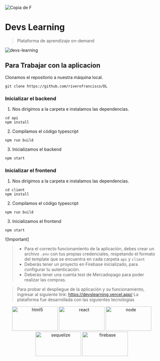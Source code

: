 ![Copia de F](https://user-images.githubusercontent.com/59519580/215589040-a5eff0b0-35b0-4316-a85b-5a88eecb779c.png)

# Devs Learning
> Plataforma de aprendizaje on-demand

![devs-learning](https://user-images.githubusercontent.com/59519580/229355608-b5a7c4c5-18a7-49fc-8d6d-9d12885ad963.jpeg)

## Para Trabajar con la aplicacion
Clonamos el repositorio a nuestra máquina local.
```
git clone https://github.com/riverofrancisco/DL
```
### Inicializar el backend
1. Nos dirigimos a la carpeta e instalamos las dependencias.
```
cd api
npm install
```
2. Compilamos el código typescript

```
npm run build
```
3. Inicializamos el backend

```
npm start
```

### Inicializar el frontend
1. Nos dirigimos a la carpeta e instalamos las dependencias.
```
cd client
npm install
```
2. Compilamos el código typescript

```
npm run build
```
3. Inicializamos el frontend

```
npm start
```
![Important]
> - Para el correcto funcionamiento de la aplicación, debes crear un archivo `.env` con tus propias credenciales, respetando el formato del template que se encuentra en cada carpeta `api` y `client`
> - Deberás tener un proyecto en Firebase inicializado, para configurar tu autenticación.
> - Deberás tener una cuenta test de Mercadopago para poder realizar las compras.

> Para probar el despliegue de la aplicación y su funcionamiento, ingresar al siguiente link: https://devslearning.vercel.app/
> La plataforma fue desarrollada con las siguientes tecnologias

<p align="center">
  <img src="https://www.vectorlogo.zone/logos/typescriptlang/typescriptlang-ar21.svg" alt="html5" height="80" width="150">
  <img src="https://www.vectorlogo.zone/logos/reactjs/reactjs-ar21.svg" alt="react" height="80" width="150">
  <img src="https://www.vectorlogo.zone/logos/nodejs/nodejs-ar21.svg" alt="node" height="80" width="150">
  <img src="https://www.vectorlogo.zone/logos/sequelizejs/sequelizejs-ar21.svg" alt="sequelize" height="80" width="150">
  <img src="https://www.vectorlogo.zone/logos/firebase/firebase-ar21.svg" alt="firebase" height="80" width="150">
</p>
